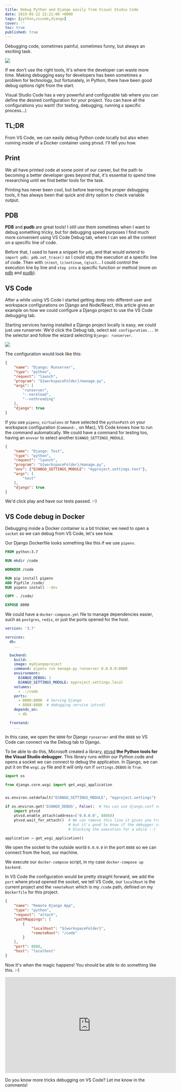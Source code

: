```yaml
---
title: Debug Python and Django easily from Visual Studio Code
date: 2019-05-22 22:21:00 +0000
tags: [python,vscode,django]
cover: ''
toc: true
published: true
---
```


Debugging code, sometimes painful, sometimes funny, but always an exciting task.

![](https://media.giphy.com/media/RDuF5FVTSyzy8/giphy.gif)

If we don't use the right tools, It's where the developer can waste more time.
Making debugging easy for developers has been sometimes a problem for technology, but fortunately, in Python, there have been good debug options right from the start.

Visual Studio Code has a very powerful and configurable tab where you can define the desired configuration for your project. You can have all the configurations you want! (for testing, debugging, running a specific process...)

## TL;DR

From VS Code, we can easily debug Python code locally but also when running inside of a Docker container using ptvsd. I'll tell you how.

## Print

We all have printed code at some point of our career, but the path to becoming a better developer goes beyond that,
it's essential to spend time researching until we find better tools for the task.

Printing has never been cool, but before learning the proper debugging tools, it has always been that quick and dirty option to check variable output.

## PDB

**PDB** and **pudb** are great tools! I still use them sometimes when I want to debug something tricky, but for debugging speed purposes
I find much more convenient using VS Code Debug tab, where I can see all the context on a specific line of code.

Before that, I used to have a snippet for `pdb`, and that would extend to `import pdb; pdb.set_trace()` so I could stop the execution at a specific line of code. Then with `(n)ext`, `(c)ontinue`, `(q)uit`... I could control the execution line by line and `step into` a specific function or method (more on [pdb](https://docs.python.org/3/library/pdb.html) and [pudb](https://pypi.org/project/pudb/)).

## VS Code

After a while using VS Code I started getting deep into different user and workspace configurations on Django and Node/React, this article gives an example
on how we could configure a Django project to use the VS Code debugging tab.

Starting services having installed a Django project locally is easy, we could just use runserver. We'd click the Debug tab, select `Add configuration...` in the selector and follow the wizard selecting `Django: runserver`.

![](/../assets/images/django-runserver.png)

The configuration would look like this:

```json
{
    "name": "Django: Runserver",
    "type": "python",
    "request": "launch",
    "program": "${workspaceFolder}/manage.py",
    "args": [
        "runserver",
        "--noreload",
        "--nothreading"
    ],
    "django": true
}
```

If you use `pipenv`, `virtualenv` or have selected the `pythonPath` on your workspace configuration (`Command-,` on Mac), VS Code knows how to run the command automatically. We could have a command for testing too, having an `envvar` to select another `DJANGO_SETTINGS_MODULE`.

```json
{
    "name": "Django: Test",
    "type": "python",
    "request": "launch",
    "program": "${workspaceFolder}/manage.py",
    "env": {"DJANGO_SETTINGS_MODULE": "myproject.settings.test"},
    "args": [
        "test"
    ],
    "django": true
}
```

We'd click play and have our tests passed. :-)

## VS Code debug in Docker

Debugging inside a Docker container is a bit trickier, we need to open a `socket` so we can debug from VS Code, let's see how.

Our Django Dockerfile looks something like this if we use `pipenv`.

```dockerfile
FROM python:3.7

RUN mkdir /code

WORKDIR /code

RUN pip install pipenv
ADD Pipfile /code/
RUN pipenv install --dev

COPY . /code/

EXPOSE 8000
```

We could have a `docker-compose.yml` file to manage dependencies easier, such as `postgres`, `redis`, or just the ports opened for the host.

```yml
version: '3.7'

services:
  db:
    ...

  backend:
    build: .
    image: mydjangoproject
    command: pipenv run manage.py runserver 0.0.0.0:8000
    environment:
      DJANGO_DEBUG: 1
      DJANGO_SETTINGS_MODULE: myproject.settings.local
    volumes:
      - .:/code
    ports:
      - 8000:8000  # Serving Django
      - 8888:8888  # debugging service (ptvsd)
    depends_on:
      - db

  frontend:
    ...
```

In this case, we open the `8000` for Django `runserver` and the `8888` so VS Code can connect via the Debug tab to Django.

To be able to do this, Microsoft created a library, [ptvsd](https://github.com/microsoft/ptvsd) **the Python tools for the Visual Studio debugger**. This library runs within our Python code and opens a socket we can connect to debug the application. In Django, we can put it on the `wsgi.py` file and It will only run if `settings.DEBUG` is `True`.

```python
import os

from django.core.wsgi import get_wsgi_application


os.environ.setdefault("DJANGO_SETTINGS_MODULE", "myproject.settings")

if os.environ.get('DJANGO_DEBUG', False):  # You can use django.conf settings.DEBUG
    import ptvsd
    ptvsd.enable_attach(address=('0.0.0.0', 8888))
    ptvsd.wait_for_attach()  # We can remove this line it gives you trouble,
                             # but it's good to know if the debugger started or not
                             # blocking the execution for a while :-)

application = get_wsgi_application()
```

We open the socket to the outside world `0.0.0.0` in the port `8888` so we can connect from the host, our machine.

We execute our `docker-compose` script, in my case `docker-compose up backend`.

In VS Code the configuration would be pretty straight forward, we add the `port` where ptvsd opened the socket, we tell VS Code,
our `localRoot` is the current project and the `remoteRoot` which is my `/code` path, defined on my `Dockerfile` for this project.

```json
{
    "name": "Remote Django App",
    "type": "python",
    "request": "attach",
    "pathMappings": [
        {
            "localRoot": "${workspaceFolder}",
            "remoteRoot": "/code"
        }
    ],
    "port": 8888,
    "host": "localhost"
}
```

Now It's when the magic happens! You should be able to do something like this. :-)

<iframe width="560" height="315" src="https://www.youtube.com/embed/oyKkQzvUVMU"
    frameborder="0" allow="accelerometer; autoplay; encrypted-media; gyroscope; picture-in-picture" allowfullscreen></iframe>

Do you know more tricks debugging on VS Code? Let me know in the comments!
